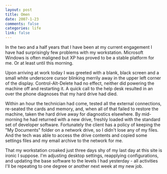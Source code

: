 ```yaml
--- 
layout: post
title: Omen
date: 2007-1-23
comments: false
categories: life
link: false
---
```

In the two and a half years that I have been at my current engagement I have had surprisingly few problems with my workstation. Microsoft Windows is often maligned but XP has proved to be a stable platform for me. Or at least until this morning.

Upon arriving at work today I was greeted with a blank, black screen and a small white underscore cursor blinking merrily away in the upper left corner of the display. Control-Alt-Delete had no effect, neither did powering the machine off and restarting it. A quick call to the help desk resulted in an over the phone diagnoses that my hard drive had died.

Within an hour the technician had come, tested all the external connections, re-seated the cards and memory, and, when all of that failed to restore the machine, taken the hard drive away for diagnostics elsewhere. By mid-morning he had returned with a new drive, freshly loaded with the standard set of developer software. Fortunately the client has a policy of keeping the "My Documents" folder on a network drive, so I didn't lose any of my files. And the tech was able to access the drive contents and copied some settings files and my email archive to the network for me.

That my workstation croaked just three days shy of my last day at this site is ironic I suppose. I'm adjusting desktop settings, reapplying configurations, and updating the base software to the levels I had yesterday - all activities I'll be repeating to one degree or another next week at my new job.
